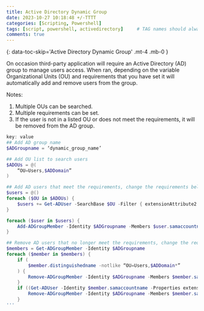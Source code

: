 ```yaml
---
title: Active Directory Dynamic Group
date: 2023-10-27 10:18:48 +/-TTTT
categories: [Scripting, Powershell]
tags: [script, powershell, activedirectory]     # TAG names should always be lowercase
comments: true
---
```


{: data-toc-skip='Active Directory Dynamic Group' .mt-4 .mb-0 }

On occasion third-party application will require an Active Directory (AD) group to manage users access. When ran, depending on the variable Organizational Units (OU) and requirements that you have set it will automatically add and remove users from the group. 

Notes:
1. Multiple OUs can be searched. 
2. Multiple requirements can be set.
3. If the user is not in a listed OU or does not meet the requirements, it will be removed from the AD group. 

```powershell
key: value
## Add AD group name
$ADGroupname = ‘dynamic_group_name’

## Add OU list to search users
$ADOUs = @(
    “OU=Users,$ADDomain”
)

## Add AD users that meet the requirements, change the requirements below.
$users = @()
foreach ($OU in $ADOUs) {
    $users += Get-ADUser -SearchBase $OU -Filter { extensionAttribute2 -like ‘*’ } -Properties extensionAttribute2
}

foreach ($user in $users) {
    Add-ADGroupMember -Identity $ADGroupname -Members $user.samaccountname -ErrorAction SilentlyContinue
}

## Remove AD users that no longer meet the requirements, change the requirements below.
$members = Get-ADGroupMember -Identity $ADGroupname
foreach ($member in $members) {
    if (
        $member.distinguishedname -notlike “OU=Users,$ADDomain*”
    ) {
        Remove-ADGroupMember -Identity $ADGroupname -Members $member.samaccountname -Confirm:$false
    }
    if ((Get-ADUser -Identity $member.samaccountname -Properties extensionAttribute2).extensionAttribute2 -eq $null) {
        Remove-ADGroupMember -Identity $ADGroupname -Members $member.samaccountname -Confirm:$false
    }
'''